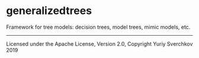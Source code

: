 # generalizedtrees
Framework for tree models: decision trees, model trees, mimic models, etc.

---
Licensed under the Apache License, Version 2.0, Copyright Yuriy Sverchkov 2019
